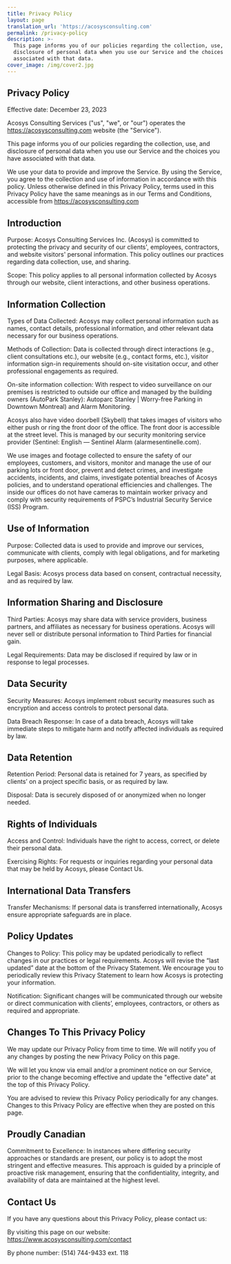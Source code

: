 ```yaml
---
title: Privacy Policy
layout: page
translation_url: 'https://acosysconsulting.com'
permalink: /privacy-policy
description: >-
  This page informs you of our policies regarding the collection, use, and
  disclosure of personal data when you use our Service and the choices you have
  associated with that data. 
cover_image: /img/cover2.jpg
---
```

## Privacy Policy

Effective date: December 23, 2023

Acosys Consulting Services ("us", "we", or "our") operates the <https://acosysconsulting.com> website (the "Service").

This page informs you of our policies regarding the collection, use, and disclosure of personal data when you use our Service and the choices you have associated with that data. 

We use your data to provide and improve the Service. By using the Service, you agree to the collection and use of information in accordance with this policy. Unless otherwise defined in this Privacy Policy, terms used in this Privacy Policy have the same meanings as in our Terms and Conditions, accessible from <https://acosysconsulting.com>

## Introduction

Purpose: Acosys Consulting Services Inc. (Acosys) is committed to protecting the privacy and security of our clients', employees, contractors, and website visitors' personal information. This policy outlines our practices regarding data collection, use, and sharing.

Scope: This policy applies to all personal information collected by Acosys through our website, client interactions, and other business operations.

## Information Collection

Types of Data Collected: Acosys may collect personal information such as names, contact details, professional information, and other relevant data necessary for our business operations.

Methods of Collection: Data is collected through direct interactions (e.g., client consultations etc.), our website (e.g., contact forms, etc.), visitor information sign-in requirements should on-site visitation occur, and other professional engagements as required.

On-site information collection: With respect to video surveillance on our premises is restricted to outside our office and managed by the building owners (AutoPark Stanley): Autoparc Stanley | Worry-free Parking in Downtown Montreal) and Alarm Monitoring. 

Acosys also have video doorbell (Skybell) that takes images of visitors who either push or ring the front door of the office. The front door is accessible at the street level. This is managed by our security monitoring service provider (Sentinel: English — Sentinel Alarm (alarmesentinelle.com).

We use images and footage collected to ensure the safety of our employees, customers, and visitors, monitor and manage the use of our parking lots or front door, prevent and detect crimes, and investigate accidents, incidents, and claims, investigate potential breaches of Acosys policies, and to understand operational efficiencies and challenges. The inside our offices do not have cameras to maintain worker privacy and comply with security requirements of PSPC’s Industrial Security Service (ISS) Program.

## Use of Information

Purpose: Collected data is used to provide and improve our services, communicate with clients, comply with legal obligations, and for marketing purposes, where applicable.

Legal Basis: Acosys process data based on consent, contractual necessity, and as required by law.

## Information Sharing and Disclosure

Third Parties: Acosys may share data with service providers, business partners, and affiliates as necessary for business operations. Acosys will never sell or distribute personal information to Third Parties for financial gain.

Legal Requirements: Data may be disclosed if required by law or in response to legal processes.

## Data Security

Security Measures: Acosys implement robust security measures such as encryption and access controls to protect personal data.

Data Breach Response: In case of a data breach, Acosys will take immediate steps to mitigate harm and notify affected individuals as required by law.

## Data Retention

Retention Period: Personal data is retained for 7 years, as specified by clients’ on a project specific basis, or as required by law.

Disposal: Data is securely disposed of or anonymized when no longer needed.

## Rights of Individuals

Access and Control: Individuals have the right to access, correct, or delete their personal data.

Exercising Rights: For requests or inquiries regarding your personal data that may be held by Acosys, please Contact Us.

## International Data Transfers

Transfer Mechanisms: If personal data is transferred internationally, Acosys ensure appropriate safeguards are in place.

## Policy Updates

Changes to Policy: This policy may be updated periodically to reflect changes in our practices or legal requirements. Acosys will revise the “last updated” date at the bottom of the Privacy Statement. We encourage you to periodically review this Privacy Statement to learn how Acosys is protecting your information.

Notification: Significant changes will be communicated through our website or direct communication with clients’, employees, contractors, or others as required and appropriate.

## Changes To This Privacy Policy

We may update our Privacy Policy from time to time. We will notify you of any changes by posting the new Privacy Policy on this page.

We will let you know via email and/or a prominent notice on our Service, prior to the change becoming effective and update the "effective date" at the top of this Privacy Policy.

You are advised to review this Privacy Policy periodically for any changes. Changes to this Privacy Policy are effective when they are posted on this page.

## Proudly Canadian

Commitment to Excellence: In instances where differing security approaches or standards are present, our policy is to adopt the most stringent and effective measures. This approach is guided by a principle of proactive risk management, ensuring that the confidentiality, integrity, and availability of data are maintained at the highest level.

## Contact Us

If you have any questions about this Privacy Policy, please contact us:

By visiting this page on our website: <https://www.acosysconsulting.com/contact>

By phone number: (514) 744-9433 ext. 118
